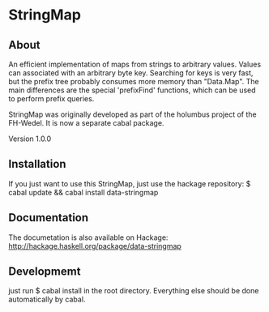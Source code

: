 StringMap
=========


About
-----

An efficient implementation of maps from strings to arbitrary values.
Values can associated with an arbitrary byte key.
Searching for keys is very fast, but the prefix tree probably consumes
more memory than "Data.Map". The main differences are the special
'prefixFind' functions, which can be used to perform prefix queries.

StringMap was originally developed as part of the holumbus project of the FH-Wedel.
It is now a separate cabal package.

Version 1.0.0

Installation
------------

If you just want to use this StringMap, just use the hackage repository:
$ cabal update && cabal install data-stringmap

Documentation
-------------

The documetation is also available on Hackage:
http://hackage.haskell.org/package/data-stringmap


Developmemt
------------

just run
$ cabal install
in the root directory. Everything else should be done automatically by cabal.



